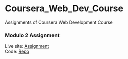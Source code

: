 # Coursera_Web_Dev_Course
Assignments of Coursera Web Development Course

<h3>Modulo 2 Assignment</h3>
Live site: <a href="https://tasnimanas.github.io/Coursera_Web_Dev_Course/mod-2-assignment" target="_blank" >Assignment</a><br>
Code: <a href="https://github.com/TasnimAnas/Coursera_Web_Dev_Course/tree/main/mod-2-assignment">Repo</a>
